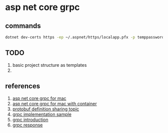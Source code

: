 # asp net core grpc


## commands
``` bash
dotnet dev-certs https -ep ~/.aspnet/https/localapp.pfx -p temppassword -t
```


## TODO
1. basic project structure as templates
2. 

## references
1. [asp net core grpc for mac](https://blog.yowko.com/aspdotnet-core-grpc-macos/)
2. [asp net core grpc for mac with container](https://blog.yowko.com/aspdotnetcore-grpc-self-signed-certificate-macos/)
3. [protobuf definition sharing topic](https://stackoverflow.com/questions/55922886/how-to-share-protobuf-definitions-for-grpc)
4. [grpc implementation sample](https://auth0.com/blog/implementing-microservices-grpc-dotnet-core-3/)
5. [grpc introduction](https://medium.com/swlh/working-with-grpc-in-net-b8e56404674b)
6. [grpc response](https://stackoverflow.com/questions/43167762/how-to-return-an-array-in-protobuf-service-rpc)